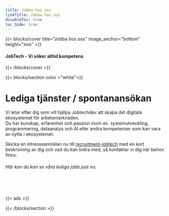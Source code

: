 ```yaml
---
title: Jobba hos oss
linkTitle: Jobba hos oss
disableToc: true
toc_hide: true
---
```


{{< blocks/cover title="Jobba hos oss" image_anchor="bottom" height="min" >}}

<h4>JobTech - Vi söker alltid kompetens</h4>

{{< /blocks/cover >}}







{{< blocks/section color ="white">}}

<div class="col-12 mx-auto">
<!--<h1 class="text-center">This is hhhhh section</h1>-->

<h1>Lediga tjänster / spontanansökan </h1>
<p>Vi letar efter dig som vill hjälpa Jobtechdev att skapa det digitala ekosystemet för arbetsmarknaden.<br>
   Du har kunskap, erfarenhet och passion inom ex. systemutveckling, programmering, dataanalys och AI eller andra kompetenser som kan vara av nytta i ekosystemet.</p>
  <p> Skicka en intresseanmälan nu till <a href="mailto:recruitment-jobtech@arbetsformedlingen.se">recruitment-jobtech</a> med en kort beskrivning av dig och vad du kan bidra med, så kontaktar vi dig när behov finns. </p>
<h6>
Här kan du kan se våra lediga jobb just nu: 
</h6>
<br><br>
 
 {{< ads >}}  
</div>

{{< /blocks/section >}}


                                                                                                                                                                                                                                                                                                                                                                                                                                                                                                                                  
                                    
                                            
                                       
                                       
                                       
                                       
                                       
                                       
                                       
                                       
                                       
                                       
                                       
                                       
                                       
                                       
                                       
                                       
                                                                                                                                                                                                                                                                                                                                                                                                                                                                                                                                                                                                                                                           
